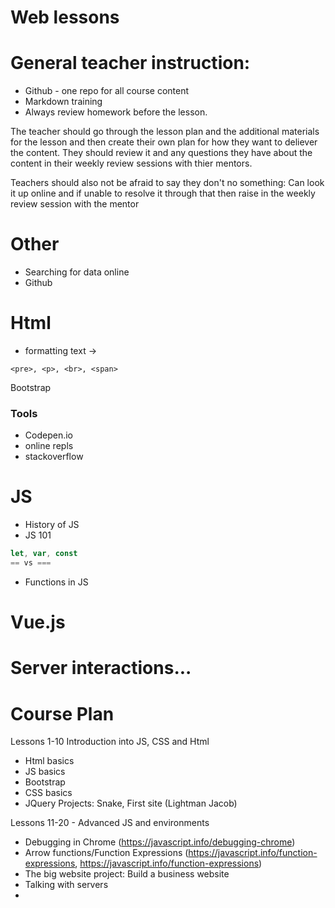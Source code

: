 # Web lessons

# General teacher instruction:
- Github - one repo for all course content
- Markdown training
- Always review homework before the lesson. 

The teacher should go through the lesson plan and the additional materials for the lesson and then create their own plan for how they want to deliever the content. They should review it and any questions they have about the content in their weekly review sessions with thier mentors.

Teachers should also not be afraid to say they don't no something: Can look it up online and if unable to resolve it through that then raise in the weekly review session with the mentor



# Other
- Searching for data online
- Github


# Html
- formatting text ->
```
<pre>, <p>, <br>, <span>
```

Bootstrap

### Tools
- Codepen.io
- online repls
- stackoverflow



# JS 
- History of JS
- JS 101
```js
let, var, const
== vs ===
```
- Functions in JS


# Vue.js


# Server interactions...



# Course Plan
Lessons 1-10 Introduction into JS, CSS and Html
- Html basics
- JS basics
- Bootstrap
- CSS basics
- JQuery
Projects: Snake, First site (Lightman Jacob)

Lessons 11-20 - Advanced JS and environments
- Debugging in Chrome (https://javascript.info/debugging-chrome)
- Arrow functions/Function Expressions  (https://javascript.info/function-expressions, https://javascript.info/function-expressions)
- The big website project: Build a business website
- Talking with servers
- 
